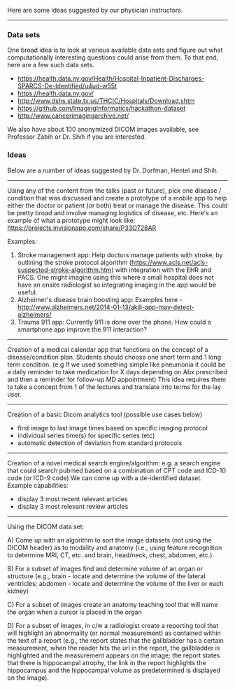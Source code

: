 Here are some ideas suggested by our physician instructors. 

***

### Data sets

One broad idea is to look at various available data sets and figure out what computationally interesting questions could arise from them. To that end, here are a few such data sets.

* https://health.data.ny.gov/Health/Hospital-Inpatient-Discharges-SPARCS-De-Identified/u4ud-w55t
* https://health.data.ny.gov/
* http://www.dshs.state.tx.us/THCIC/Hospitals/Download.shtm
* https://github.com/ImagingInformatics/hackathon-dataset
* http://www.cancerimagingarchive.net/

We also have about 100 anonymized DICOM images available, see Professor Zabih or Dr. Shih if you are interested.

### Ideas

Below are a number of ideas suggested by Dr. Dorfman, Hentel and Shih.

***

Using any of the content from the talks (past or future), pick one disease / condition that was discussed and create a prototype of a mobile app to help either the doctor or patient (or both) treat or manage the disease.  This could be pretty broad and involve managing logistics of disease, etc. Here's an example of what a prototype might look like: https://projects.invisionapp.com/share/P33O728AR

Examples:

1.  Stroke management app: Help doctors manage patients with stroke, by outlining the stroke protocol algorithm (https://www.acls.net/acls-suspected-stroke-algorithm.htm) with integration with the EHR and PACS.  One might imagine using this where a small hospital does not have an onsite radiologist so integrating imaging in the app would be useful.
2.  Alzheimer's disease brain boosting app: Examples here - http://www.alzheimers.net/2014-01-13/akili-app-may-detect-alzheimers/
3.  Trauma 911 app:  Currently 911 is done over the phone.  How could a smartphone app improve the 911 interaction?

***

Creation of a medical calendar app that functions on the concept of a disease/condition plan. Students should choose one short term and 1 long term condition.
(e.g If we used something simple like pneumonia it could be a daily reminder to take medication for X days depending on Abx prescribed and then a reminder for follow-up MD appointment)
This idea requires them to take a concept from 1 of the lectures and translate into terms for the lay user.

***

Creation of a basic Dicom analytics tool (possible use cases below)
- first image to last image times based on specific imaging protocol
- individual series time(s) for specific series (etc)
- automatic detection of deviation from standard protocols

*** 

Creation of a novel medical search engine/algorithm: e.g. a search engine that could search pubmed based on a combination of CPT code and ICD-10 code (or ICD-9 code)
We can come up with a de-identified dataset. Example capabilities:
- display 3 most recent relevant articles
- display 3 most relevant review articles

***

Using the DICOM data set:

A)  Come up with an algorithm to sort the image datasets (not using the DICOM header) as to modality and anatomy (i.e., using feature recognition to determine MRI, CT, etc. and brain, head/neck, chest, abdomen, etc.).

B) For a subset of images find and determine volume of an organ or structure (e.g., brain - locate and determine the volume of the lateral ventricles; abdomen - locate and determine the volume of the liver or each kidney)

C) For a subset of images create an anatomy teaching tool that will name the organ when a cursor is placed in the organ

D) For a subset of images, in c/w a radiologist create a reporting tool that will highlight an abnormality (or normal measurement) as contained within the text of a report (e.g., the report states that the gallbladder has a certain measurement, when the reader hits the url in the report, the gallbladder is highlighted and the measurement appears on the image; the report states that there is hippocampal atrophy, the link in the report highlights the hippocampus and the hippocampal volume as predetermined is displayed on the image).
